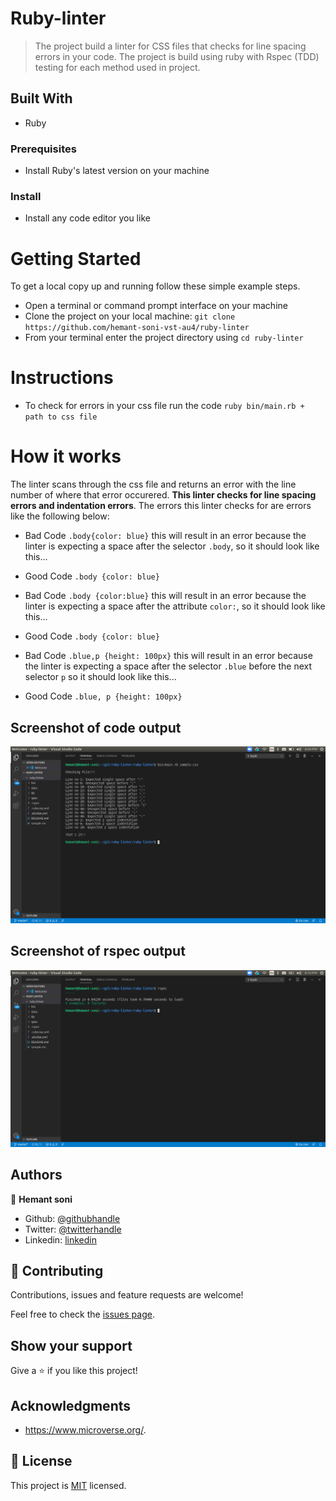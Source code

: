 # Ruby-linter

> The project build a linter for CSS files that checks for line spacing errors in your code. The project is build using ruby with Rspec (TDD) testing for each method used in project.

## Built With

- Ruby

### Prerequisites

- Install Ruby's latest version on your machine

### Install

- Install any code editor you like

# Getting Started

To get a local copy up and running follow these simple example steps.

- Open a terminal or command prompt interface on your machine
- Clone the project on your local machine: `git clone https://github.com/hemant-soni-vst-au4/ruby-linter`
- From your terminal enter the project directory using `cd ruby-linter`

# Instructions

- To check for errors in your css file run the code `ruby bin/main.rb + path to css file`

# How it works
The linter scans through the css file and returns an error with the line number of where that error occurered. **This linter checks for line spacing errors and indentation errors**.
The errors this linter checks for are errors like the following below:

* Bad Code
 `.body{color: blue}` this will result in an error because the linter is expecting a space after the selector `.body`, so it should look like this...
* Good Code
 `.body {color: blue}`

* Bad Code
 `.body {color:blue}` this will result in an error because the linter is expecting a space after the attribute `color:`, so it should look like this...
* Good Code
 `.body {color: blue}`

* Bad Code
 `.blue,p {height: 100px}` this will result in an error because the linter is expecting a space after the selector `.blue` before the next selector `p` so it should look like this...
* Good Code
 `.blue, p {height: 100px}`

## Screenshot of code output
![screenshot](./assets/result.png)

## Screenshot of rspec output
![screenshot](./assets/result2.png)



## Authors

👤 **Hemant soni**

- Github: [@githubhandle](https://github.com/hemant-soni-vst-au4)
- Twitter: [@twitterhandle](https://twitter.com/abdelperez11)
- Linkedin: [linkedin](https://www.linkedin.com/in/hemant-soni-97427b193/)

## 🤝 Contributing

Contributions, issues and feature requests are welcome!

Feel free to check the [issues page](https://github.com/hemant-soni-vst-au4/ruby-linter/issues).

## Show your support

Give a ⭐️ if you like this project!


## Acknowledgments

- https://www.microverse.org/.

## 📝 License

This project is [MIT](lic.url) licensed.